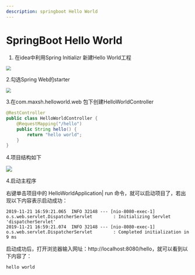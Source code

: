 ```yaml
---
description: springboot Hello World
---
```


# SpringBoot Hello World
1. 在idea中利用Spring Initializr 新建Hello World工程

<img src="/screenshot/springboot/01/01.png" style="zoom:80%">

2.勾选Spring Web的starter

<img src="/screenshot/springboot/01/02.png" style="zoom:80%">



3.在com.maxsh.helloworld.web 包下创建HelloWorldController

```java
@RestController
public class HelloWorldController {
    @RequestMapping("/hello")
    public String hello() {
        return "hello world";
    }
}
```



4.项目结构如下

<img src="/screenshot/springboot/01/03.png">

4.启动主程序

右键单击项目中的 HelloWorldApplication| run 命令，就可以启动项目了，若出现以下内容表示启动成功：

    2019-11-21 16:59:21.065  INFO 32148 --- [nio-8080-exec-1] o.s.web.servlet.DispatcherServlet        : Initializing Servlet 'dispatcherServlet'
    2019-11-21 16:59:21.074  INFO 32148 --- [nio-8080-exec-1] o.s.web.servlet.DispatcherServlet        : Completed initialization in 9 ms

启动成功后，打开浏览器输入网址：http://localhost:8080/hello，就可以看到以下内容了：

    hello world
